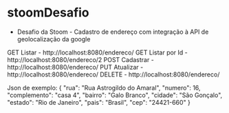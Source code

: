 # stoomDesafio
 - Desafio da Stoom - Cadastro de endereço com integração à API de geolocalização da google

GET Listar - http://localhost:8080/endereco/
GET Listar por Id - http://localhost:8080/endereco/2
POST Cadastrar - http://localhost:8080/endereco/
PUT Atualizar - http://localhost:8080/endereco/
DELETE - http://localhost:8080/endereco/

Json de exemplo:
{
    "rua": "Rua Astrogildo do Amaral",
    "numero": 16,
    "complemento": "casa 4",
    "bairro": "Galo Branco",
    "cidade": "São Gonçalo",
    "estado": "Rio de Janeiro",
    "pais": "Brasil",
    "cep": "24421-660"
}
